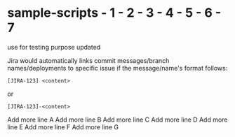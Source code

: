 # sample-scripts - 1 - 2 - 3 - 4 - 5 - 6 - 7
use for testing purpose updated

Jira would automatically links commit messages/branch names/deployments to specific issue if the message/name's format follows:
```
[JIRA-123] <content>
```
or
```
[JIRA-123]-<content>
```
Add more line A
Add more line B
Add more line C
Add more line D
Add more line E
Add more line F
Add more line G

